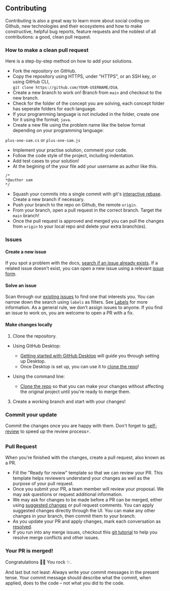## Contributing

Contributing is also a great way to learn more about social coding on Github, new technologies and their ecosystems and how to make constructive, helpful bug reports, feature requests and the noblest of all contributions: a good, clean pull request.

### How to make a clean pull request

Here is a step-by-step method on how to add your solutions.

- Fork the repository on GitHub.
- Copy the repository using HTTPS, under "HTTPS", or an SSH key, or using GitHub CLI, <br> `git clone https://github.com/YOUR-USERNAME/DSA`.
- Create a new branch to work on! Branch from `main` and checkout to the new branch.
- Check for the folder of the concept you are solving, each concept folder has seperate folders for each language.
- If your programming language is not included in the folder, create one for it using the format; `java`.
- Create a new file using the problem name like the below format depending on your programming language:

`plus-one-sam.cs` or `plus-one-sam.js`
<br>
- Implement your practise solution, comment your code.
- Follow the code style of the project, including indentation.
- Add test cases to your solution!
- At the begining of the your file add your username as author like this.

```
/*
*@author sam
*/
```

- Squash your commits into a single commit with git's [interactive rebase](https://help.github.com/articles/interactive-rebase). Create a new branch if necessary.
- Push your branch to the repo on Github, the remote `origin`.
- From your branch, open a pull request in the correct branch. Target the `main` branch!
- Once the pull request is approved and merged you can pull the changes from `origin` to your local repo and delete your extra branch(es).

### Issues

#### Create a new issue

If you spot a problem with the docs, [search if an issue already exists](https://docs.github.com/en/github/searching-for-information-on-github/searching-on-github/searching-issues-and-pull-requests#search-by-the-title-body-or-comments). If a related issue doesn't exist, you can open a new issue using a relevant [issue form](https://github.com/github/docs/issues/new/choose). 

#### Solve an issue

Scan through our [existing issues](https://github.com/Dev-Mentorship-Programme/DSA/issues) to find one that interests you. You can narrow down the search using `labels` as filters. See [Labels](/how-to-use-labels.md) for more information. As a general rule, we don’t assign issues to anyone. If you find an issue to work on, you are welcome to open a PR with a fix.

#### Make changes locally

1. Clone the repository.
- Using GitHub Desktop:
  - [Getting started with GitHub Desktop](https://docs.github.com/en/desktop/installing-and-configuring-github-desktop/getting-started-with-github-desktop) will guide you through setting up Desktop.
  - Once Desktop is set up, you can use it to [clone the repo](https://docs.github.com/en/desktop/contributing-and-collaborating-using-github-desktop/cloning-and-forking-repositories-from-github-desktop)!

- Using the command line:
  - [Clone the repo](https://docs.github.com/en/get-started/quickstart/fork-a-repo#cloning-your-forked-repository) so that you can make your changes without affecting the original project until you're ready to merge them.

3. Create a working branch and start with your changes!

### Commit your update

Commit the changes once you are happy with them. Don't forget to [self-review](self-review.md) to speed up the review process:zap:.

### Pull Request

When you're finished with the changes, create a pull request, also known as a PR.
- Fill the "Ready for review" template so that we can review your PR. This template helps reviewers understand your changes as well as the purpose of your pull request. 
- Once you submit your PR, a team member will review your proposal. We may ask questions or request additional information.
- We may ask for changes to be made before a PR can be merged, either using [suggested changes](https://docs.github.com/en/github/collaborating-with-issues-and-pull-requests/incorporating-feedback-in-your-pull-request) or pull request comments. You can apply suggested changes directly through the UI. You can make any other changes in your branch, then commit them to your branch.
- As you update your PR and apply changes, mark each conversation as [resolved](https://docs.github.com/en/github/collaborating-with-issues-and-pull-requests/commenting-on-a-pull-request#resolving-conversations).
- If you run into any merge issues, checkout this [git tutorial](https://github.com/skills/resolve-merge-conflicts) to help you resolve merge conflicts and other issues.

### Your PR is merged!

Congratulations :tada::tada: You rock :sparkles:. 

And last but not least: Always write your commit messages in the present tense. Your commit message should describe what the commit, when applied, does to the code – not what you did to the code.